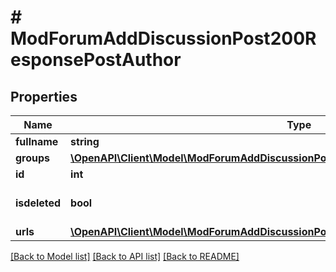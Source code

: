 # # ModForumAddDiscussionPost200ResponsePostAuthor

## Properties

Name | Type | Description | Notes
------------ | ------------- | ------------- | -------------
**fullname** | **string** | fullname | [optional]
**groups** | [**\OpenAPI\Client\Model\ModForumAddDiscussionPost200ResponsePostAuthorGroupsInner[]**](ModForumAddDiscussionPost200ResponsePostAuthorGroupsInner.md) |  | [optional]
**id** | **int** | id | [optional]
**isdeleted** | **bool** | isdeleted | [optional] [default to null]
**urls** | [**\OpenAPI\Client\Model\ModForumAddDiscussionPost200ResponsePostAuthorUrls**](ModForumAddDiscussionPost200ResponsePostAuthorUrls.md) |  |

[[Back to Model list]](../../README.md#models) [[Back to API list]](../../README.md#endpoints) [[Back to README]](../../README.md)
